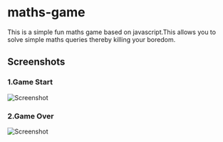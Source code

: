 # maths-game
This is a simple fun maths game based on javascript.This allows you to solve simple maths queries thereby killing your boredom.
## Screenshots
### 1.Game Start
![Screenshot](https://github.com/rohitmethwani/maths-game/blob/master/ui%20demo.PNG)
### 2.Game Over 
![Screenshot](https://github.com/rohitmethwani/maths-game/blob/master/Game%20over%20demo.PNG)
